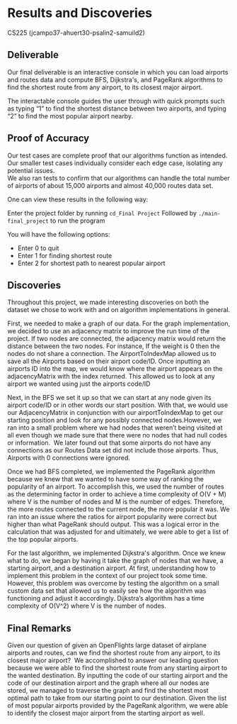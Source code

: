 
# Results and Discoveries
CS225 (jcampo37-ahuert30-psalin2-samuild2) 

## Deliverable
Our final deliverable is an interactive console in which you can load airports and routes data and compute BFS, Dijkstra's, and PageRank algorithms to find the shortest route from any airport, to its closest major airport.

The interactable console guides the user through with quick prompts such as typing “1” to find the shortest distance between two airports, and typing “2” to find the most popular airport nearby. 

## Proof of Accuracy
Our test cases are complete proof that our algorithms function as intended.  
Our smaller test cases individually consider each edge case, isolating any potential issues.  
We also ran tests to confirm that our algorithms can handle the total number of airports of about 15,000 airports and almost 40,000 routes data set. 

One can view these results in the following way:

Enter the project folder by running `cd_Final Project`
Followed by `./main-final_project` to run the program

You will have the following options: 
* Enter 0 to quit
* Enter 1 for finding shortest route
* Enter 2 for shortest path to nearest popular airport

  
## Discoveries
Throughout this project, we made interesting discoveries on both the dataset we chose to work with and on algorithm implementations in general.  

First, we needed to make a graph of our data. For the graph implementation, we decided to use an adjacency matrix to improve the run time of the project. If two nodes are connected, the adjacency matrix would return the distance between the two nodes. For instance, If the weight is 0 then the nodes do not share a connection.​ The AirportToIndexMap allowed us to save all the Airports based on their airport code/ID. Once inputting an airports ID into the map, we would know where the airport appears on the adjacencyMatrix with the index returned.  This allowed us to look at any airport we wanted using just the airports code/ID 

Next, in the BFS we set it up so that we can start at any node given its airport code/ID or in other words our start position. ​With that, we would use our AdjacencyMatrix in conjunction with our airportToIndexMap to get our starting position and look for any possibly connected nodes.​ However, we ran into a small problem where we had nodes that weren’t being visited at all even though we made sure that there were no nodes that had null codes or information. ​ We later found out that some airports do not have any connections as our Routes Data set did not include those airports.  Thus,  Airports with 0 connections were ignored.​

Once we had BFS completed, we implemented the PageRank algorithm because we knew that we wanted to have some way of ranking the popularity of an airport.​ To accomplish this, we used the number of routes as the determining factor in order to achieve a time complexity of O(V + M) where V is the number of nodes and M is the number of edges. Therefore, the more routes connected to the current node, the more popular it was. ​We ran into an issue where the ratios for airport popularity were correct but higher than what PageRank should output. This was a logical error in the calculation that was adjusted for and ultimately, we were able to get a list of the top popular airports.​

For the last algorithm, we implemented Dijkstra's algorithm. Once we knew what to do, we began by having it take the graph of nodes that we have, a starting airport, and a destination airport.​ At first, understanding how to implement this problem in the context of our project took some time. However, this problem was overcome by testing the algorithm on a small custom data set that allowed us to easily see how the algorithm was functioning and adjust it accordingly. ​Dijkstra’s algorithm has a time complexity of  O(V^2) where V is the number of nodes.


## Final Remarks
Given our question of given an OpenFlights large dataset of airplane airports and routes, can we find the shortest route from any airport, to its closest major airport?​
​
We accomplished to answer our leading question because we were able to find the shortest route from any starting airport to the wanted destination. By inputting the code of our starting airport and the code of our destination airport and the graph where all our nodes are stored, we managed to traverse the graph and find the shortest most optimal path to take from our starting point to our destination. Given the list of most popular airports provided by the PageRank algorithm, we were able to identify the closest major airport from the starting airport as well.


​
